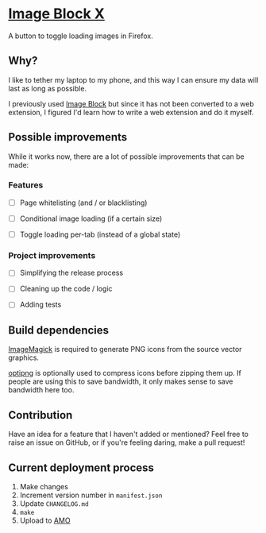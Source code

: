 # [Image Block X](https://addons.mozilla.org/en-US/firefox/addon/image-block-x/)

A button to toggle loading images in Firefox.


## Why?

I like to tether my laptop to my phone, and this way I can ensure my
data will last as long as possible.

I previously used
[Image Block](https://addons.mozilla.org/en-US/firefox/addon/image-block/)
but since it has not been converted to a web extension, I figured I'd learn
how to write a web extension and do it myself.


## Possible improvements

While it works now, there are a lot of possible improvements that can be made:


### Features

- [ ] Page whitelisting (and / or blacklisting)
- [ ] Conditional image loading (if a certain size)
- [ ] Toggle loading per-tab (instead of a global state)


### Project improvements

- [ ] Simplifying the release process
- [ ] Cleaning up the code / logic
- [ ] Adding tests


## Build dependencies

[ImageMagick](https://www.imagemagick.org/script/index.php) is required to
generate PNG icons from the source vector graphics.

[optipng](http://optipng.sourceforge.net/) is optionally used to compress
icons before zipping them up. If people are using this to save bandwidth, it
only makes sense to save bandwidth here too.


## Contribution

Have an idea for a feature that I haven't added or mentioned? Feel free to
raise an issue on GitHub, or if you're feeling daring, make a pull request!


## Current deployment process

1. Make changes
2. Increment version number in `manifest.json`
3. Update `CHANGELOG.md`
4. `make`
5. Upload to [AMO](https://addons.mozilla.org/en-US/developers/addon/image-block-x/versions/submit/)
